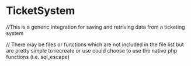 # TicketSystem
//This is a generic integration for saving and retriving data from a ticketing system

// There may be files or functions which are not included in the file list but are pretty simple to recreate or use could choose to use the native php functions (i.e. sql_escape) 
